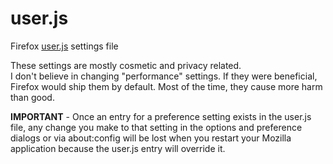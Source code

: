 # user.js
Firefox [user.js](http://kb.mozillazine.org/User.js_file) settings file  
  
These settings are mostly cosmetic and privacy related.  
I don't believe in changing "performance" settings. If they were beneficial, Firefox would ship them by default. Most of the time, they cause more harm than good.  
  
**IMPORTANT** - Once an entry for a preference setting exists in the user.js file, any change you make to that setting in the options and preference dialogs or via about:config will be lost when you restart your Mozilla application because the user.js entry will override it.
